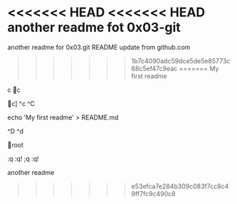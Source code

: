 <<<<<<< HEAD
<<<<<<< HEAD
another readme fot 0x03-git
=======
another readme for 0x03.git
README update from github.com
>>>>>>> 1b7c4090adc59dce5de5e85773c68c5ef47c9eac
=======
My first readme







c
c


































c]
^c
^C


echo 'My first readme' > README.md




^D
^d























































root

:q
:q!
;q
:q!

another readme 
>>>>>>> e53efca7e284b309c083f7cc8c49ff7fc9c490c8
